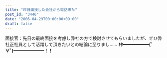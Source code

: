 ```yaml
---
title: "昨日面接した会社から電話来た"
post_id: "3446"
date: "2006-04-29T00:00:00+09:00"
draft: false
---
```



面接官：先日の最終面接を考慮し弊社の方で検討させてもらいましたが、ぜひ弊社正社員として活躍して頂きたいとの結論に至りまし…… **ｷﾀ━━━━━━(ﾟ∀ﾟ)━━━━━━━！！**
